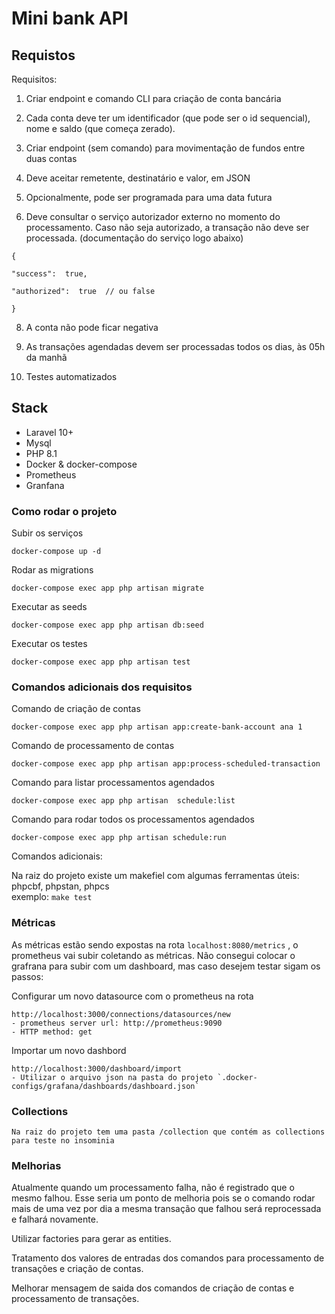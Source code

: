 # Mini bank API

## Requistos

Requisitos:

1. Criar endpoint e comando CLI para criação de conta bancária


2. Cada conta deve ter um identificador (que pode ser o id sequencial), nome e saldo (que começa zerado).


3. Criar endpoint (sem comando) para movimentação de fundos entre duas contas


4. Deve aceitar remetente, destinatário e valor, em JSON

5. Opcionalmente, pode ser programada para uma data futura

6. Deve consultar o serviço autorizador externo no momento do processamento. Caso não seja autorizado, a transação não
   deve ser processada. (documentação do serviço logo abaixo)

```
{

"success":  true,

"authorized":  true  // ou false

}
````

8. A conta não pode ficar negativa


9. As transações agendadas devem ser processadas todos os dias, às 05h da manhã

10. Testes automatizados

## Stack

- Laravel 10+
- Mysql
- PHP 8.1
- Docker & docker-compose
- Prometheus
- Granfana

### Como rodar o projeto
Subir os serviços

    docker-compose up -d
Rodar as migrations


    docker-compose exec app php artisan migrate

Executar as seeds

    docker-compose exec app php artisan db:seed

Executar os testes

    docker-compose exec app php artisan test

### Comandos adicionais dos requisitos

Comando de criação de contas

    docker-compose exec app php artisan app:create-bank-account ana 1

Comando de processamento de contas

    docker-compose exec app php artisan app:process-scheduled-transaction

Comando para listar processamentos agendados

    docker-compose exec app php artisan  schedule:list 

Comando para rodar todos os processamentos agendados

    docker-compose exec app php artisan schedule:run 

Comandos adicionais:

Na raiz do projeto existe um makefiel com algumas ferramentas úteis: phpcbf, phpstan, phpcs  
exemplo: `make test`

### Métricas

As métricas estão sendo expostas na rota `localhost:8080/metrics` , o prometheus vai subir coletando as métricas.
Não consegui colocar o grafrana para subir com um dashboard, mas caso desejem testar sigam os passos:

Configurar um novo datasource  com o prometheus  na rota

    http://localhost:3000/connections/datasources/new
    - prometheus server url: http://prometheus:9090
    - HTTP method: get

Importar um novo dashbord

    http://localhost:3000/dashboard/import
    - Utilizar o arquivo json na pasta do projeto `.docker-configs/grafana/dashboards/dashboard.json`

### Collections

    Na raiz do projeto tem uma pasta /collection que contém as collections para teste no insominia 

### Melhorias

Atualmente quando um processamento falha, não é registrado que o mesmo falhou. Esse seria um ponto de melhoria pois se o
comando rodar mais de uma vez por dia a mesma transação que falhou será reprocessada e falhará novamente.

Utilizar factories para gerar as entities.

Tratamento dos valores de entradas dos comandos para processamento de transações e criação de contas.

Melhorar mensagem de saida dos comandos de criação de contas e processamento de transações.
